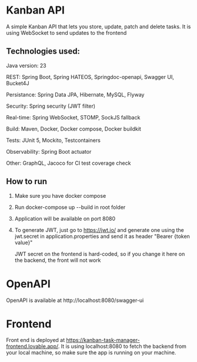 # Kanban API

A simple Kanban API that lets you store, update, patch and delete tasks. It is using WebSocket to send updates to the frontend

## Technologies used:

Java version: 23

REST: Spring Boot, Spring HATEOS, Springdoc-openapi, Swagger UI, Bucket4J

Persistance: Spring Data JPA, Hibernate, MySQL, Flyway

Security: Spring security (JWT filter)

Real-time: Spring WebSocket, STOMP, SockJS fallback

Build: Maven, Docker, Docker compose, Docker buildkit

Tests: JUnit 5, Mockito, Testcontainers

Observability: Spring Boot actuator

Other: GraphQL, Jacoco for CI test coverage check

## How to run

1. Make sure you have docker compose
2. Run docker-compose up --build in root folder
3. Application will be available on port 8080 
4. To generate JWT, just go to https://jwt.io/ and generate one using the jwt.secret in application.properties and send it as header "Bearer {token value}"

   JWT secret on the frontend is hard-coded, so if you change it here on the backend, the front will not work

# OpenAPI

OpenAPI is available at http://localhost:8080/swagger-ui

# Frontend

Front end is deployed at https://kanban-task-manager-frontend.lovable.app/. It is using localhost:8080 to fetch the backend from your local machine, so make sure the app is running on your machine.
